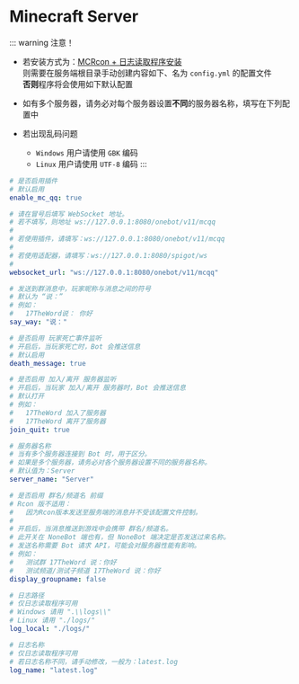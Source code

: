 # Minecraft Server

::: warning 注意！
- 若安装方式为：[MCRcon + 日志读取程序安装](/mc_qq/install/mcrcon.html)  
则需要在服务端根目录手动创建内容如下、名为 `config.yml` 的配置文件  
**否则**程序将会使用如下默认配置

- 如有多个服务器，请务必对每个服务器设置**不同**的服务器名称，填写在下列配置中

- 若出现乱码问题
  - `Windows` 用户请使用 `GBK` 编码
  - `Linux` 用户请使用 `UTF-8` 编码
:::

```yaml
# 是否启用插件
# 默认启用
enable_mc_qq: true

# 请在冒号后填写 WebSocket 地址。
# 若不填写，则地址 ws://127.0.0.1:8080/onebot/v11/mcqq
#
# 若使用插件，请填写：ws://127.0.0.1:8080/onebot/v11/mcqq
#
# 若使用适配器，请填写：ws://127.0.0.1:8080/spigot/ws
#
websocket_url: "ws://127.0.0.1:8080/onebot/v11/mcqq"

# 发送到群消息中，玩家昵称与消息之间的符号
# 默认为 “说：”
# 例如：
#   17TheWord说： 你好
say_way: "说："

# 是否启用 玩家死亡事件监听
# 开启后，当玩家死亡时，Bot 会推送信息
# 默认启用
death_message: true

# 是否启用 加入/离开 服务器监听
# 开启后，当玩家 加入/离开 服务器时，Bot 会推送信息
# 默认打开
# 例如：
#   17TheWord 加入了服务器
#   17TheWord 离开了服务器
join_quit: true

# 服务器名称
# 当有多个服务器连接到 Bot 时，用于区分。
# 如果是多个服务器，请务必对各个服务器设置不同的服务器名称。
# 默认值为：Server
server_name: "Server"

# 是否启用 群名/频道名 前缀
# Rcon 版不适用：
#   因为Rcon版本发送至服务端的消息并不受该配置文件控制。
#
# 开启后，当消息推送到游戏中会携带 群名/频道名。
# 此开关在 NoneBot 端也有，但 NoneBot 端决定是否发送过来名称。
# 发送名称需要 Bot 请求 API，可能会对服务器性能有影响。
# 例如：
#   测试群 17TheWord 说：你好
#   测试频道/测试子频道 17TheWord 说：你好
display_groupname: false

# 日志路径
# 仅日志读取程序可用
# Windows 请用 ".\\logs\\"
# Linux 请用 "./logs/"
log_local: "./logs/"

# 日志名称
# 仅日志读取程序可用
# 若日志名称不同，请手动修改，一般为：latest.log
log_name: "latest.log"
```